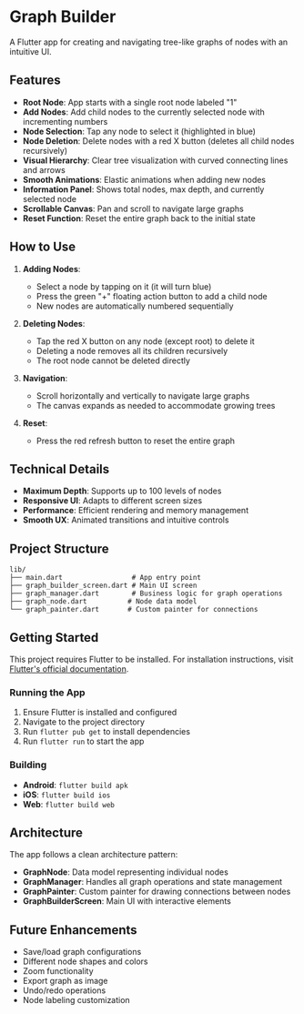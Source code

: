 # Graph Builder

A Flutter app for creating and navigating tree-like graphs of nodes with an intuitive UI.

## Features

- **Root Node**: App starts with a single root node labeled "1"
- **Add Nodes**: Add child nodes to the currently selected node with incrementing numbers
- **Node Selection**: Tap any node to select it (highlighted in blue)
- **Node Deletion**: Delete nodes with a red X button (deletes all child nodes recursively)
- **Visual Hierarchy**: Clear tree visualization with curved connecting lines and arrows
- **Smooth Animations**: Elastic animations when adding new nodes
- **Information Panel**: Shows total nodes, max depth, and currently selected node
- **Scrollable Canvas**: Pan and scroll to navigate large graphs
- **Reset Function**: Reset the entire graph back to the initial state

## How to Use

1. **Adding Nodes**: 
   - Select a node by tapping on it (it will turn blue)
   - Press the green "+" floating action button to add a child node
   - New nodes are automatically numbered sequentially

2. **Deleting Nodes**:
   - Tap the red X button on any node (except root) to delete it
   - Deleting a node removes all its children recursively
   - The root node cannot be deleted directly

3. **Navigation**:
   - Scroll horizontally and vertically to navigate large graphs
   - The canvas expands as needed to accommodate growing trees

4. **Reset**:
   - Press the red refresh button to reset the entire graph

## Technical Details

- **Maximum Depth**: Supports up to 100 levels of nodes
- **Responsive UI**: Adapts to different screen sizes
- **Performance**: Efficient rendering and memory management
- **Smooth UX**: Animated transitions and intuitive controls

## Project Structure

```
lib/
├── main.dart                 # App entry point
├── graph_builder_screen.dart # Main UI screen
├── graph_manager.dart        # Business logic for graph operations
├── graph_node.dart          # Node data model
└── graph_painter.dart       # Custom painter for connections
```

## Getting Started

This project requires Flutter to be installed. For installation instructions, visit [Flutter's official documentation](https://docs.flutter.dev/get-started/install).

### Running the App

1. Ensure Flutter is installed and configured
2. Navigate to the project directory
3. Run `flutter pub get` to install dependencies
4. Run `flutter run` to start the app

### Building

- **Android**: `flutter build apk`
- **iOS**: `flutter build ios`
- **Web**: `flutter build web`

## Architecture

The app follows a clean architecture pattern:

- **GraphNode**: Data model representing individual nodes
- **GraphManager**: Handles all graph operations and state management
- **GraphPainter**: Custom painter for drawing connections between nodes
- **GraphBuilderScreen**: Main UI with interactive elements

## Future Enhancements

- Save/load graph configurations
- Different node shapes and colors
- Zoom functionality
- Export graph as image
- Undo/redo operations
- Node labeling customization
